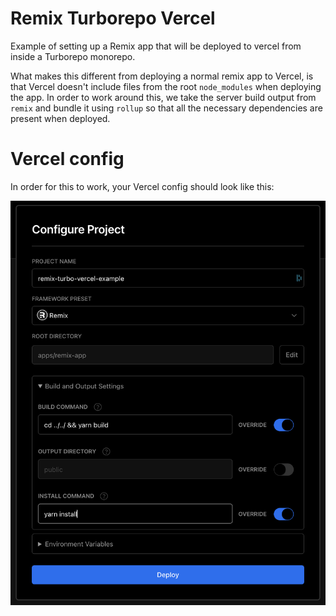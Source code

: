 # Remix Turborepo Vercel

Example of setting up a Remix app that will be deployed to vercel from inside a Turborepo monorepo.

What makes this different from deploying a normal remix app to Vercel,
is that Vercel doesn't include files from the root `node_modules` when deploying the app.
In order to work around this, we take the server build output from `remix` and
bundle it using `rollup` so that all the necessary dependencies are present when deployed.

# Vercel config

In order for this to work, your Vercel config should look like this:

![Vercel project config](./vercel-project-config-example.png)
